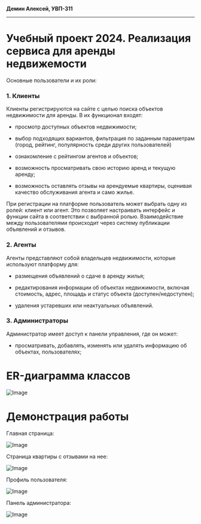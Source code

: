 **Демин Алексей, УВП-311**
****
# Учебный проект 2024. Реализация сервиса для аренды недвижемости

Основные пользователи и их роли:

### 1. Клиенты 

Клиенты регистрируются на сайте с целью поиска объектов недвижимости для аренды. В их функционал входят:

* просмотр доступных объектов недвижимости;

* выбор подходящих вариантов, фильтрация по заданным параметрам (город, рейтинг, популярность среди других пользователей)

* ознакомление с рейтингом агентов и объектов;

* возможность просматривать свою историю аренд и текущую аренду;

* возможность оставлять отзывы на арендуемые квартиры, оценивая качество обслуживания агента и само жилье.

При регистрации на платформе пользователь может выбрать одну из ролей: клиент или агент. Это позволяет настраивать интерфейс и функции сайта в соответствии с выбранной ролью. Взаимодействие между пользователями происходит через систему публикации объявлений и отзывов.


### 2. Агенты

Агенты представляют собой владельцев недвижимости, которые используют платформу для:

* размещения объявлений о сдаче в аренду жилья;

* редактирования информации об объектах недвижимости, включая стоимость, адрес, площадь и статус объекта (доступен/недоступен);

* удаления устаревших или неактуальных объявлений.


### 3. Администраторы

Администратор имеет доступ к панели управления, где он может:

* просматривать, добавлять, изменять или удалять информацию об объектах, пользователях;

# ER-диаграмма классов
![Image](https://github.com/user-attachments/assets/cbcbbe43-eb32-4d2b-a23c-ceafa8eb44ed)

# Демонстрация работы

Главная страница:

![Image](https://github.com/user-attachments/assets/f00e18bc-5333-4e57-a243-aad6567fa837)


Страница квартиры с отзывами на нее:

![Image](https://github.com/user-attachments/assets/a8c61e43-d7e7-4c06-a179-244b8bbe4273)
 

Профиль пользователя:

![Image](https://github.com/user-attachments/assets/c466818c-696f-4124-b380-24c8579c1968)


Панель администратора:

![Image](https://github.com/user-attachments/assets/4df61a79-281b-47e3-963f-fc57c0367dd0)